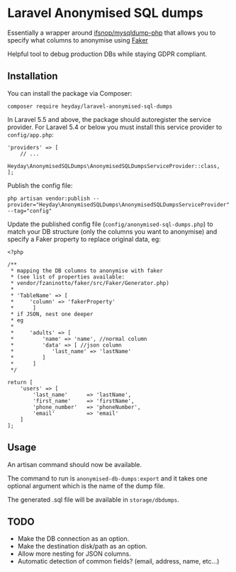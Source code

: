 # Laravel Anonymised SQL dumps

Essentially a wrapper around [ifsnop/mysqldump-php](https://github.com/ifsnop/mysqldump-php) that allows you to specify what columns to anonymise using [Faker](https://github.com/fzaninotto/Faker)

Helpful tool to debug production DBs while staying GDPR compliant.

## Installation

You can install the package via Composer:
```
composer require heyday/laravel-anonymised-sql-dumps
```

In Laravel 5.5 and above, the package should autoregister the service provider. For Laravel 5.4 or below you must install this service provider to `config/app.php`:
```
'providers' => [
    // ...
    Heyday\AnonymisedSQLDumps\AnonymisedSQLDumpsServiceProvider::class,
];
```

Publish the config file:
```
php artisan vendor:publish --provider="Heyday\AnonymisedSQLDumps\AnonymisedSQLDumpsServiceProvider" --tag="config"
```

Update the published config file (`config/anonymised-sql-dumps.php`) to match your DB structure (only the columns you want to anonymise) and specify a Faker property to replace original data, eg:

```
<?php

/**
 * mapping the DB columns to anonymise with faker
 * (see list of properties available:
 * vendor/fzaninotto/faker/src/Faker/Generator.php)
 *
 * 'TableName' => [
 *     'column' => 'fakerProperty'
 *      ]
 * if JSON, nest one deeper
 * eg
 *
 *     'adults' => [
 *         'name' => 'name', //normal column
 *         'data' => [ //json column
 *            'last_name' => 'lastName'
 *         ]
 *      ]
 */

return [
    'users' => [
        'last_name'      => 'lastName',
        'first_name'     => 'firstName',
        'phone_number'   => 'phoneNumber',
        'email'          => 'email'
    ]
];
```

## Usage

An artisan command should now be available.

The command to run is `anonymised-db-dumps:export` and it takes one optional argument which is the name of the dump file.

The generated .sql file will be available in `storage/dbdumps`.

## TODO

* Make the DB connection as an option.
* Make the destination disk/path as an option.
* Allow more nesting for JSON columns.
* Automatic detection of common fields? (email, address, name, etc...)
